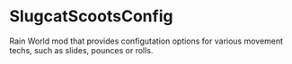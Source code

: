 # SlugcatScootsConfig
Rain World mod that provides configutation options for various movement techs, such as slides, pounces or rolls.
